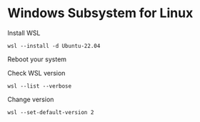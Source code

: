 # Windows Subsystem for Linux

Install WSL
```
wsl --install -d Ubuntu-22.04
```
Reboot your system

Check WSL version 
```
wsl --list --verbose
```

Change version

```
wsl --set-default-version 2
```
